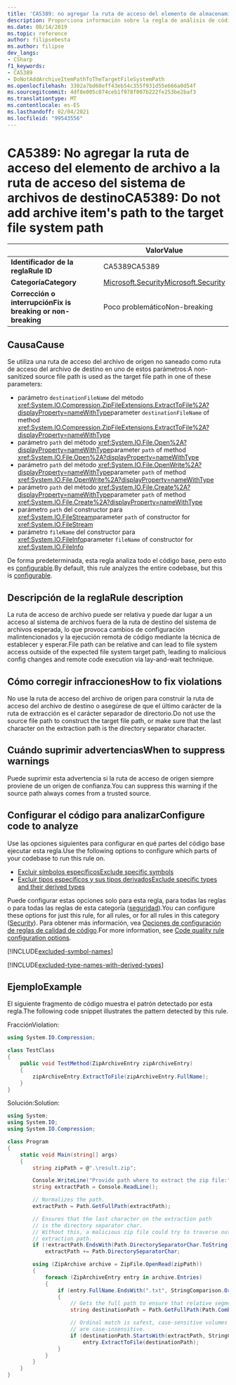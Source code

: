 ```yaml
---
title: 'CA5389: no agregar la ruta de acceso del elemento de almacenamiento a la ruta de acceso del sistema de archivos de destino (análisis de código)'
description: Proporciona información sobre la regla de análisis de código CA5389, incluidas las causas, cómo corregir las infracciones y cuándo suprimirlas.
ms.date: 08/14/2019
ms.topic: reference
author: filipsebesta
ms.author: filipse
dev_langs:
- CSharp
f1_keywords:
- CA5389
- DoNotAddArchiveItemPathToTheTargetFileSystemPath
ms.openlocfilehash: 3302a7bd60eff43eb54c355f931d55e666a0d54f
ms.sourcegitcommit: 4df8e005c074ceb1f978f007b222fe253be2baf3
ms.translationtype: MT
ms.contentlocale: es-ES
ms.lasthandoff: 02/04/2021
ms.locfileid: "99543556"
---
```

# <a name="ca5389-do-not-add-archive-items-path-to-the-target-file-system-path"></a><span data-ttu-id="5852c-103">CA5389: No agregar la ruta de acceso del elemento de archivo a la ruta de acceso del sistema de archivos de destino</span><span class="sxs-lookup"><span data-stu-id="5852c-103">CA5389: Do not add archive item's path to the target file system path</span></span>

| | <span data-ttu-id="5852c-104">Valor</span><span class="sxs-lookup"><span data-stu-id="5852c-104">Value</span></span> |
|-|-|
| <span data-ttu-id="5852c-105">**Identificador de la regla**</span><span class="sxs-lookup"><span data-stu-id="5852c-105">**Rule ID**</span></span> |<span data-ttu-id="5852c-106">CA5389</span><span class="sxs-lookup"><span data-stu-id="5852c-106">CA5389</span></span>|
| <span data-ttu-id="5852c-107">**Categoría**</span><span class="sxs-lookup"><span data-stu-id="5852c-107">**Category**</span></span> |[<span data-ttu-id="5852c-108">Microsoft.Security</span><span class="sxs-lookup"><span data-stu-id="5852c-108">Microsoft.Security</span></span>](security-warnings.md)|
| <span data-ttu-id="5852c-109">**Corrección o interrupción**</span><span class="sxs-lookup"><span data-stu-id="5852c-109">**Fix is breaking or non-breaking**</span></span> |<span data-ttu-id="5852c-110">Poco problemático</span><span class="sxs-lookup"><span data-stu-id="5852c-110">Non-breaking</span></span>|

## <a name="cause"></a><span data-ttu-id="5852c-111">Causa</span><span class="sxs-lookup"><span data-stu-id="5852c-111">Cause</span></span>

<span data-ttu-id="5852c-112">Se utiliza una ruta de acceso del archivo de origen no saneado como ruta de acceso del archivo de destino en uno de estos parámetros:</span><span class="sxs-lookup"><span data-stu-id="5852c-112">A non-sanitized source file path is used as the target file path in one of these parameters:</span></span>

- <span data-ttu-id="5852c-113">parámetro `destinationFileName` del método <xref:System.IO.Compression.ZipFileExtensions.ExtractToFile%2A?displayProperty=nameWithType></span><span class="sxs-lookup"><span data-stu-id="5852c-113">parameter `destinationFileName` of method <xref:System.IO.Compression.ZipFileExtensions.ExtractToFile%2A?displayProperty=nameWithType></span></span>
- <span data-ttu-id="5852c-114">parámetro `path` del método <xref:System.IO.File.Open%2A?displayProperty=nameWithType></span><span class="sxs-lookup"><span data-stu-id="5852c-114">parameter `path` of method <xref:System.IO.File.Open%2A?displayProperty=nameWithType></span></span>
- <span data-ttu-id="5852c-115">parámetro `path` del método <xref:System.IO.File.OpenWrite%2A?displayProperty=nameWithType></span><span class="sxs-lookup"><span data-stu-id="5852c-115">parameter `path` of method <xref:System.IO.File.OpenWrite%2A?displayProperty=nameWithType></span></span>
- <span data-ttu-id="5852c-116">parámetro `path` del método <xref:System.IO.File.Create%2A?displayProperty=nameWithType></span><span class="sxs-lookup"><span data-stu-id="5852c-116">parameter `path` of method <xref:System.IO.File.Create%2A?displayProperty=nameWithType></span></span>
- <span data-ttu-id="5852c-117">parámetro `path` del constructor para <xref:System.IO.FileStream></span><span class="sxs-lookup"><span data-stu-id="5852c-117">parameter `path` of constructor for <xref:System.IO.FileStream></span></span>
- <span data-ttu-id="5852c-118">parámetro `fileName` del constructor para <xref:System.IO.FileInfo></span><span class="sxs-lookup"><span data-stu-id="5852c-118">parameter `fileName` of constructor for <xref:System.IO.FileInfo></span></span>

<span data-ttu-id="5852c-119">De forma predeterminada, esta regla analiza todo el código base, pero esto es [configurable](#configure-code-to-analyze).</span><span class="sxs-lookup"><span data-stu-id="5852c-119">By default, this rule analyzes the entire codebase, but this is [configurable](#configure-code-to-analyze).</span></span>

## <a name="rule-description"></a><span data-ttu-id="5852c-120">Descripción de la regla</span><span class="sxs-lookup"><span data-stu-id="5852c-120">Rule description</span></span>

<span data-ttu-id="5852c-121">La ruta de acceso de archivo puede ser relativa y puede dar lugar a un acceso al sistema de archivos fuera de la ruta de destino del sistema de archivos esperada, lo que provoca cambios de configuración malintencionados y la ejecución remota de código mediante la técnica de establecer y esperar.</span><span class="sxs-lookup"><span data-stu-id="5852c-121">File path can be relative and can lead to file system access outside of the expected file system target path, leading to malicious config changes and remote code execution via lay-and-wait technique.</span></span>

## <a name="how-to-fix-violations"></a><span data-ttu-id="5852c-122">Cómo corregir infracciones</span><span class="sxs-lookup"><span data-stu-id="5852c-122">How to fix violations</span></span>

<span data-ttu-id="5852c-123">No use la ruta de acceso del archivo de origen para construir la ruta de acceso del archivo de destino o asegúrese de que el último carácter de la ruta de extracción es el carácter separador de directorio.</span><span class="sxs-lookup"><span data-stu-id="5852c-123">Do not use the source file path to construct the target file path, or make sure that the last character on the extraction path is the directory separator character.</span></span>

## <a name="when-to-suppress-warnings"></a><span data-ttu-id="5852c-124">Cuándo suprimir advertencias</span><span class="sxs-lookup"><span data-stu-id="5852c-124">When to suppress warnings</span></span>

<span data-ttu-id="5852c-125">Puede suprimir esta advertencia si la ruta de acceso de origen siempre proviene de un origen de confianza.</span><span class="sxs-lookup"><span data-stu-id="5852c-125">You can suppress this warning if the source path always comes from a trusted source.</span></span>

## <a name="configure-code-to-analyze"></a><span data-ttu-id="5852c-126">Configurar el código para analizar</span><span class="sxs-lookup"><span data-stu-id="5852c-126">Configure code to analyze</span></span>

<span data-ttu-id="5852c-127">Use las opciones siguientes para configurar en qué partes del código base ejecutar esta regla.</span><span class="sxs-lookup"><span data-stu-id="5852c-127">Use the following options to configure which parts of your codebase to run this rule on.</span></span>

- [<span data-ttu-id="5852c-128">Excluir símbolos específicos</span><span class="sxs-lookup"><span data-stu-id="5852c-128">Exclude specific symbols</span></span>](#exclude-specific-symbols)
- [<span data-ttu-id="5852c-129">Excluir tipos específicos y sus tipos derivados</span><span class="sxs-lookup"><span data-stu-id="5852c-129">Exclude specific types and their derived types</span></span>](#exclude-specific-types-and-their-derived-types)

<span data-ttu-id="5852c-130">Puede configurar estas opciones solo para esta regla, para todas las reglas o para todas las reglas de esta categoría ([seguridad](security-warnings.md)).</span><span class="sxs-lookup"><span data-stu-id="5852c-130">You can configure these options for just this rule, for all rules, or for all rules in this category ([Security](security-warnings.md)).</span></span> <span data-ttu-id="5852c-131">Para obtener más información, vea [Opciones de configuración de reglas de calidad de código](../code-quality-rule-options.md).</span><span class="sxs-lookup"><span data-stu-id="5852c-131">For more information, see [Code quality rule configuration options](../code-quality-rule-options.md).</span></span>

[!INCLUDE[excluded-symbol-names](~/includes/code-analysis/excluded-symbol-names.md)]

[!INCLUDE[excluded-type-names-with-derived-types](~/includes/code-analysis/excluded-type-names-with-derived-types.md)]

## <a name="example"></a><span data-ttu-id="5852c-132">Ejemplo</span><span class="sxs-lookup"><span data-stu-id="5852c-132">Example</span></span>

<span data-ttu-id="5852c-133">El siguiente fragmento de código muestra el patrón detectado por esta regla.</span><span class="sxs-lookup"><span data-stu-id="5852c-133">The following code snippet illustrates the pattern detected by this rule.</span></span>

<span data-ttu-id="5852c-134">Fracción</span><span class="sxs-lookup"><span data-stu-id="5852c-134">Violation:</span></span>

```csharp
using System.IO.Compression;

class TestClass
{
    public void TestMethod(ZipArchiveEntry zipArchiveEntry)
    {
        zipArchiveEntry.ExtractToFile(zipArchiveEntry.FullName);
    }
}
```

<span data-ttu-id="5852c-135">Solución:</span><span class="sxs-lookup"><span data-stu-id="5852c-135">Solution:</span></span>

```csharp
using System;
using System.IO;
using System.IO.Compression;

class Program
{
    static void Main(string[] args)
    {
        string zipPath = @".\result.zip";

        Console.WriteLine("Provide path where to extract the zip file:");
        string extractPath = Console.ReadLine();

        // Normalizes the path.
        extractPath = Path.GetFullPath(extractPath);

        // Ensures that the last character on the extraction path
        // is the directory separator char.
        // Without this, a malicious zip file could try to traverse outside of the expected
        // extraction path.
        if (!extractPath.EndsWith(Path.DirectorySeparatorChar.ToString(), StringComparison.Ordinal))
            extractPath += Path.DirectorySeparatorChar;

        using (ZipArchive archive = ZipFile.OpenRead(zipPath))
        {
            foreach (ZipArchiveEntry entry in archive.Entries)
            {
                if (entry.FullName.EndsWith(".txt", StringComparison.OrdinalIgnoreCase))
                {
                    // Gets the full path to ensure that relative segments are removed.
                    string destinationPath = Path.GetFullPath(Path.Combine(extractPath, entry.FullName));

                    // Ordinal match is safest, case-sensitive volumes can be mounted within volumes that
                    // are case-insensitive.
                    if (destinationPath.StartsWith(extractPath, StringComparison.Ordinal))
                        entry.ExtractToFile(destinationPath);
                }
            }
        }
    }
}
```
